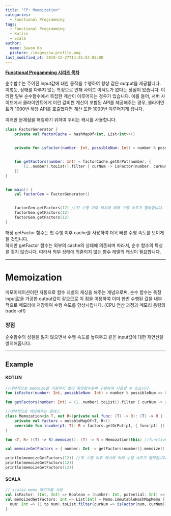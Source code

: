 ```yaml
---
title: "FP: Memoization"
categories:
  - Functional Programming
tags:
  - Functional Programming
  - Kotlin
  - Scala
author:
  name: Sewon Ko
  picture: /images/sw-profile.png
last_modified_at: 2019-12-27T14:25:52-05:00
---
```


**[Functional Progamming 시리즈 목차](https://dream365.github.io/docs/functional%20programming/fp-content/)**<br>   

순수함수는 주어진 input값에 대한 동작을 수행하여 항상 같은 output을 제공합니다. 이렇듯, 상태를 다루지 않는 특징으로 인해 사이드 이펙트가 없다는 장점이 있습니다. 이러한 일부 순수함수에서 복잡한 계산이 이루어지는 경우가 있습니다.<!--more-->
예를 들어, 서버 사이드에서 클라이언트에게 이런 값비싼 계산이 포함된 API를 제공해주는 경우, 클라이언트가 1000번 해당 API를 호출했다면 계산 또한 1000번 이루어지게 됩니다. 

이러한 문제점을 해결하기 위하여 우리는 캐시를 사용합니다.

```kotlin
class FactorGenerator {
    private val factorCache = hashMapOf<Int, List<Int>>()


    private fun isFactor(number: Int, possibleNum: Int) = number % possibleNum == 0


    fun getFactors(number: Int) = factorCache.getOrPut(number, {
        (1..number).toList().filter { curNum -> isFactor(number, curNum) }
    })
}


fun main() {
    val factorGen = FactorGenerator()


    factorGen.getFactors(12) //첫 수행 이후 캐시에 의해 수행 속도가 빨라집니다.
    factorGen.getFactors(12)
    factorGen.getFactors(12)
}
```

해당 getFactor 함수는 첫 수행 이후 cache를 사용하여 더욱 빠른 수행 속도를 보이게 될 것입니다.  
하지만 getFactor 함수는 외부의 cache의 상태에 의존되며 따라서, 순수 함수의 특성을 갖지 않습니다. 따라서 외부 상태에 의존되지 않는 함수 레벨의 캐싱이 필요합니다.

---
# Memoization
메모이제이션이란 자동으로 함수 레벨의 캐싱을 해주는 개념으로써, 순수 함수는 특정 input값을 가공한 output값이 같으므로 이 점을 이용하여 이미 한번 수행된 값을 내부적으로 메모리에 저장하여 수행 속도를 향상시킵니다. (CPU 연산 과정과 메모리 용량의 trade-off)

### 장점
순수함수의 성질을 잃지 않으면서 수행 속도를 높여주고 같은 input값에 대한 재연산을 방지해줍니다.

---
## Example
#### KOTLIN

```kotlin
//내부적으로 memoize를 지원하지 않아 확장함수로써 구현하여 사용할 수 있습니다.
fun isFactor(number: Int, possibleNum: Int) = number % possibleNum == 0

fun getFactors(number: Int) = (1..number).toList().filter { curNum -> isFactor(number, curNum) }

//내부적으로 캐싱해주는 클래스
class Memozation<in T, out R>(private val func: (T) -> R): (T) -> R { 
    private val factors = mutableMapOf<T, R>()
    override fun invoke(p1: T): R = factors.getOrPut(p1, { func(p1) })
}

fun <T, R> ((T) -> R).memoize(): (T) -> R = Memozation(this) //function에 대한 memoize 확장 함수 

val memoizeGetFactors = { number: Int -> getFactors(number)}.memoize()

println(memoizeGetFactors(12)) //첫 수행 이후 캐시에 의해 수행 속도가 빨라집니다.
println(memoizeGetFactors(12))
println(memoizeGetFactors(12))
```

#### SCALA
```scala
// scalaz.memo 패키지를 사용
val isFactor: (Int, Int) => Boolean = (number: Int, potential: Int) => number % potential == 0
val memoizedGetFactors: Int => List[Int] = Memo.immutableHashMapMemo {
  num: Int => (1 to num).toList.filter(curNum => isFactor(num, curNum)) 
}
```


